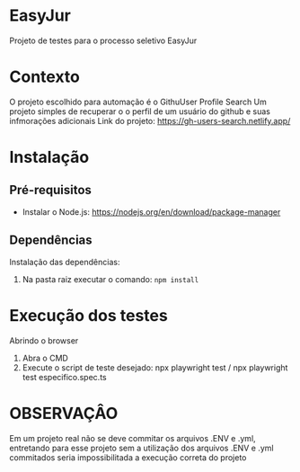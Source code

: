 # EasyJur
Projeto de testes para o processo seletivo EasyJur

# Contexto
O projeto escolhido para automação é o GithuUser Profile Search
Um projeto simples de recuperar o o perfil de um usuário do github e suas infmorações adicionais
Link do projeto: https://gh-users-search.netlify.app/
## 

# Instalação  

## Pré-requisitos  

* Instalar o Node.js: https://nodejs.org/en/download/package-manager  

## Dependências  

Instalação das dependências:  

1.	Na pasta raiz executar o comando: `npm install`  


# Execução dos testes
Abrindo o browser
1. Abra o CMD
2. Execute o script de teste desejado: npx playwright test / npx playwright test especifico.spec.ts

# OBSERVAÇÂO
Em um projeto real não se deve commitar os arquivos .ENV e .yml, entretando para esse projeto sem a utilização dos arquivos .ENV e .yml commitados seria impossibilitada a execução correta do projeto
